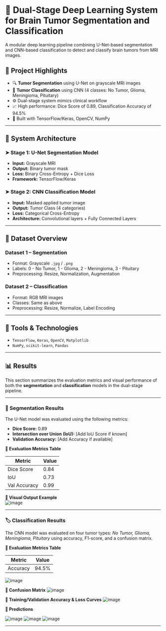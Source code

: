 # 🧠 Dual-Stage Deep Learning System for Brain Tumor Segmentation and Classification

A modular deep learning pipeline combining U-Net-based segmentation and CNN-based classification to detect and classify brain tumors from MRI images.


## 📌 Project Highlights

- 🔍 **Tumor Segmentation** using U-Net on grayscale MRI images  
- 🧠 **Tumor Classification** using CNN (4 classes: No Tumor, Glioma, Meningioma, Pituitary)  
- ⚙️ Dual-stage system mimics clinical workflow  
- 📈 High performance: Dice Score of 0.89, Classification Accuracy of 94.5%  
- 🧪 Built with TensorFlow/Keras, OpenCV, NumPy  

---
## 🔬 System Architecture

### ➤ Stage 1: U-Net Segmentation Model

- **Input:** Grayscale MRI
- **Output:** Binary tumor mask
- **Loss:** Binary Cross-Entropy + Dice Loss  
- **Framework:** TensorFlow/Keras

### ➤ Stage 2: CNN Classification Model

- **Input:** Masked applied tumor image
- **Output:** Tumor Class (4 categories)
- **Loss:** Categorical Cross-Entropy  
- **Architecture:** Convolutional layers + Fully Connected Layers

---

## 🧪 Dataset Overview

### Dataset 1 – Segmentation

- Format: Grayscale `.jpg` / `.png`
- Labels: 0 - No Tumor, 1 - Glioma, 2 - Meningioma, 3 - Pituitary  
- Preprocessing: Resize, Normalization, Augmentation

### Dataset 2 – Classification

- Format: RGB MRI images  
- Classes: Same as above  
- Preprocessing: Resize, Normalize, Label Encoding

---

## 🧰 Tools & Technologies

- `TensorFlow`, `Keras`, `OpenCV`, `Matplotlib`
- `NumPy`, `scikit-learn`, `Pandas`

---

## 📊 Results

This section summarizes the evaluation metrics and visual performance of both the **segmentation** and **classification** models in the dual-stage pipeline.

---

### 🧠 Segmentation Results

The U-Net model was evaluated using the following metrics:

- **Dice Score:** 0.89
- **Intersection over Union (IoU):** [Add IoU Score if known]
- **Validation Accuracy:** [Add Accuracy if available]

**🔹 Evaluation Metrics Table**

| Metric           | Value  |
|------------------|--------|
| Dice Score       | 0.84   |
| IoU              | 0.73   |
| Val Accuracy     | 0.99   |

**🔹 Visual Output Example**  
![image](https://github.com/user-attachments/assets/0d66825d-f73f-41e4-9eff-053c77ae3cfe)

---

### 🏷️ Classification Results

The CNN model was evaluated on four tumor types: *No Tumor, Glioma, Meningioma, Pituitary* using accuracy, F1-score, and a confusion matrix.

**🔹 Evaluation Metrics Table**

| Metric           | Value      |
|------------------|------------|
| Accuracy         | 94.5%      |

![image](https://github.com/user-attachments/assets/042d688c-6324-4efa-a12e-dc038976512c)

**🔹 Confusion Matrix**
![image](https://github.com/user-attachments/assets/f54a6368-81d2-49a6-a5c9-af7a461bb01d)

**🔹 Training/Validation Accuracy & Loss Curves**
![image](https://github.com/user-attachments/assets/af13b3a4-7aec-4f73-ab28-ba7dbc08b075)

**🔹 Predictions**

![image](https://github.com/user-attachments/assets/dfaab99c-0861-4ef6-8ddb-d26fc52b507b)
![image](https://github.com/user-attachments/assets/947afd76-7fae-41c1-b5ba-d38a6f7332a7)
![image](https://github.com/user-attachments/assets/41511a06-35ec-43a8-82c2-8367ccab9fd4)

---
